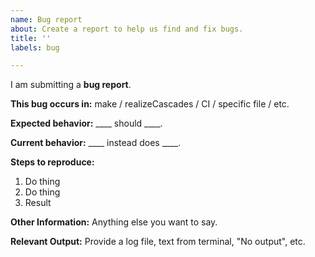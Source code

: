 ```yaml
---
name: Bug report
about: Create a report to help us find and fix bugs.
title: ''
labels: bug

---
```


I am submitting a **bug report**.

**This bug occurs in:**
make / realizeCascades / CI / specific file / etc.

**Expected behavior:**
____ should ____.

**Current behavior:**
____ instead does ____.

**Steps to reproduce:**
1. Do thing
2. Do thing
3. Result

**Other Information:**
Anything else you want to say.

**Relevant Output:**
Provide a log file, text from terminal, "No output", etc.
